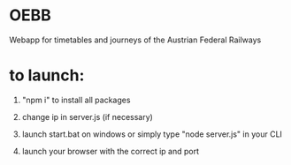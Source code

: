 # OEBB
Webapp for timetables and journeys of the Austrian Federal Railways

to launch:
===
1. "npm i" to install all packages

2. change ip in server.js (if necessary)

3. launch start.bat on windows or simply type "node server.js" in your CLI

4. launch your browser with the correct ip and port
